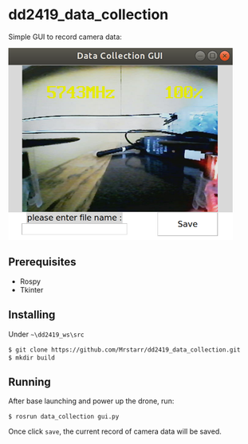 # dd2419_data_collection
Simple GUI to record camera data:
<p align="left">
  <img src="./dd2419_coco2/demo.jpg" width="450">
</p>

## Prerequisites

- Rospy
- Tkinter

## Installing
Under `~\dd2419_ws\src`
```
$ git clone https://github.com/Mrstarr/dd2419_data_collection.git
$ mkdir build
```

## Running
After base launching and power up the drone, run:
```
$ rosrun data_collection gui.py
```
Once click `save`, the current record of camera data will be saved.

